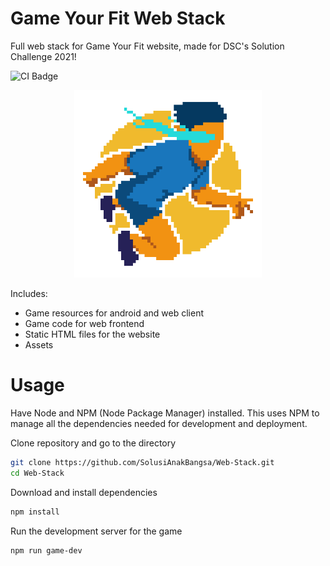 # Game Your Fit Web Stack
Full web stack for Game Your Fit website, made for DSC's Solution Challenge 2021!

![CI Badge](https://github.com/SolusiAnakBangsa/Web-Stack/workflows/NPM%20CI/badge.svg)

<p align="center">
  <img width="300" height="300" src="./public/logo.png">
</p>

Includes:

- Game resources for android and web client
- Game code for web frontend
- Static HTML files for the website
- Assets

# Usage
Have Node and NPM (Node Package Manager) installed.
This uses NPM to manage all the dependencies needed for development and deployment.

Clone repository and go to the directory
```bash
git clone https://github.com/SolusiAnakBangsa/Web-Stack.git
cd Web-Stack
```

Download and install dependencies
```bash
npm install
```

Run the development server for the game
```bash
npm run game-dev
```